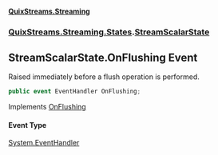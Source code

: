 #### [QuixStreams.Streaming](index.md 'index')
### [QuixStreams.Streaming.States](QuixStreams.Streaming.States.md 'QuixStreams.Streaming.States').[StreamScalarState](StreamScalarState.md 'QuixStreams.Streaming.States.StreamScalarState')

## StreamScalarState.OnFlushing Event

Raised immediately before a flush operation is performed.

```csharp
public event EventHandler OnFlushing;
```

Implements [OnFlushing](IStreamState.OnFlushing.md 'QuixStreams.Streaming.States.IStreamState.OnFlushing')

#### Event Type
[System.EventHandler](https://docs.microsoft.com/en-us/dotnet/api/System.EventHandler 'System.EventHandler')